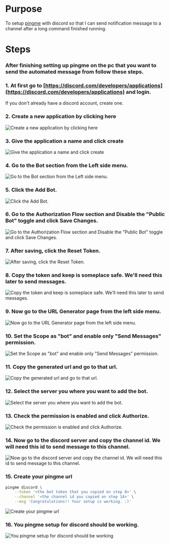 # Purpose
To setup [pingme](https://github.com/kha7iq/pingme) with discord so that I can send notification message to a channel after a long command finished running.

# Steps
### After finishing setting up pingme on the pc that you want to send the automated message from follow these steps.

### 1.  At first go to [https://discord.com/developers/applications](https://discord.com/developers/applications) and login. 

If you don't already have a discord account, create one.

### 2. Create a new application by clicking here
![Create a new application by clicking here](https://raw.githubusercontent.com/minhaz1217/devops-notes/master/45.%20setting%20up%20pingme%20with%20discord%20for%20automated%20notification/images/01.%20click%20here%20to%20create%20an%20application.png)


### 3. Give the application a name and click create
![Give the application a name and click create](https://raw.githubusercontent.com/minhaz1217/devops-notes/master/45.%20setting%20up%20pingme%20with%20discord%20for%20automated%20notification/images/02.%20give%20this%20application%20a%20name.png)


### 4. Go to the Bot section from the Left side menu.
![Go to the Bot section from the Left side menu.](https://raw.githubusercontent.com/minhaz1217/devops-notes/master/45.%20setting%20up%20pingme%20with%20discord%20for%20automated%20notification/images/03.%20go%20to%20the%20bot%20section.png)


### 5. Click the Add Bot.
![Click the Add Bot.](https://raw.githubusercontent.com/minhaz1217/devops-notes/master/45.%20setting%20up%20pingme%20with%20discord%20for%20automated%20notification/images/04.%20click%20here%20to%20add%20a%20bot.png)


### 6. Go to the Authorization Flow section and **Disable** the "Public Bot" toggle and click Save Changes.
![Go to the Authorization Flow section and Disable the "Public Bot" toggle and click Save Changes.](https://raw.githubusercontent.com/minhaz1217/devops-notes/master/45.%20setting%20up%20pingme%20with%20discord%20for%20automated%20notification/images/05.%20disable%20public%20and%20click%20save.png)


### 7. After saving, click the Reset Token.
![After saving, click the Reset Token.](https://raw.githubusercontent.com/minhaz1217/devops-notes/master/45.%20setting%20up%20pingme%20with%20discord%20for%20automated%20notification/images/06.%20click%20on%20the%20reset%20token%20to%20view%20the%20bot%20token.png)


### 8. Copy the token and keep is someplace safe. We'll need this later to send messages.
![Copy the token and keep is someplace safe. We'll need this later to send messages.](https://raw.githubusercontent.com/minhaz1217/devops-notes/master/45.%20setting%20up%20pingme%20with%20discord%20for%20automated%20notification/images/07.%20save%20the%20bot%20token.png)


### 9. Now go to the URL Generator page from the left side menu.
![Now go to the URL Generator page from the left side menu.](https://raw.githubusercontent.com/minhaz1217/devops-notes/master/45.%20setting%20up%20pingme%20with%20discord%20for%20automated%20notification/images/08.%20go%20to%20url%20generator.png)


### 10. Set the Scope as "bot" and enable only "Send Messages" permission.
![Set the Scope as "bot" and enable only "Send Messages" permission.](https://raw.githubusercontent.com/minhaz1217/devops-notes/master/45.%20setting%20up%20pingme%20with%20discord%20for%20automated%20notification/images/09.%20only%20enable%20this%20two%20option.png)


### 11. Copy the generated url and go to that url.
![Copy the generated url and go to that url.](https://raw.githubusercontent.com/minhaz1217/devops-notes/master/45.%20setting%20up%20pingme%20with%20discord%20for%20automated%20notification/images/10.%20copy%20the%20generated%20url.png)


### 12. Select the server you where you want to add the bot.
![Select the server you where you want to add the bot.](https://raw.githubusercontent.com/minhaz1217/devops-notes/master/45.%20setting%20up%20pingme%20with%20discord%20for%20automated%20notification/images/11.%20authenticate%20the%20bot%20for%20the%20server%20you%20want.png)


### 13. Check the permission is enabled and click Authorize.
![Check the permission is enabled and click Authorize.](https://raw.githubusercontent.com/minhaz1217/devops-notes/master/45.%20setting%20up%20pingme%20with%20discord%20for%20automated%20notification/images/12.%20check%20the%20permission%20and%20authorize.png)


### 14. Now go to the discord server and copy the channel id. We will need this id to send message to this channel.
![Now go to the discord server and copy the channel id. We will need this id to send message to this channel.](https://raw.githubusercontent.com/minhaz1217/devops-notes/master/45.%20setting%20up%20pingme%20with%20discord%20for%20automated%20notification/images/13.%20now%20go%20to%20the%20server%20and%20copy%20a%20channel%20id.png)


### 15. Create your pingme url
```bash
pingme discord \
    --token '<the bot token that you copied on step 8>' \
    --channel '<the channel id you copied on step 14>' \
    --msg 'Congratulations!! Your setup is working. :)'
```
![Create your pingme url](https://raw.githubusercontent.com/minhaz1217/devops-notes/master/45.%20setting%20up%20pingme%20with%20discord%20for%20automated%20notification/images/14.%20make%20the%20pingme%20commad%20using%20token%2C%20channel%20id%20and%20a%20message.png)


### 16. You pingme setup for discord should be working.
![You pingme setup for discord should be working](https://raw.githubusercontent.com/minhaz1217/devops-notes/master/45.%20setting%20up%20pingme%20with%20discord%20for%20automated%20notification/images/15.%20pingme%20should%20be%20working.png)

